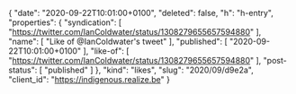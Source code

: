 {
  "date": "2020-09-22T10:01:00+0100",
  "deleted": false,
  "h": "h-entry",
  "properties": {
    "syndication": [
      "https://twitter.com/IanColdwater/status/1308279655657594880"
    ],
    "name": [
      "Like of @IanColdwater's tweet"
    ],
    "published": [
      "2020-09-22T10:01:00+0100"
    ],
    "like-of": [
      "https://twitter.com/IanColdwater/status/1308279655657594880"
    ],
    "post-status": [
      "published"
    ]
  },
  "kind": "likes",
  "slug": "2020/09/d9e2a",
  "client_id": "https://indigenous.realize.be"
}
